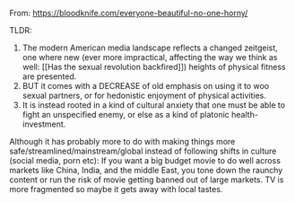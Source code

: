 From: https://bloodknife.com/everyone-beautiful-no-one-horny/

TLDR: 

1. The modern American media landscape reflects a changed zeitgeist, one where new (ever more impractical, affecting the way we think as well: [[Has the sexual revolution backfired]]) heights of physical fitness are presented.
2. BUT it comes with a DECREASE of old emphasis on using it to woo sexual partners, or for hedonistic enjoyment of physical activities.
3. It is instead rooted in a kind of cultural anxiety that one must be able to fight an unspecified enemy, or else as a kind of platonic health-investment.

Although it has probably more to do with making things more safe/streamlined/mainstream/global instead of following shifts in culture (social media, porn etc): If you want a big budget movie to do well across markets like China, India, and the middle East, you tone down the raunchy content or run the risk of movie getting banned out of large markets. TV is more fragmented so maybe it gets away with local tastes.